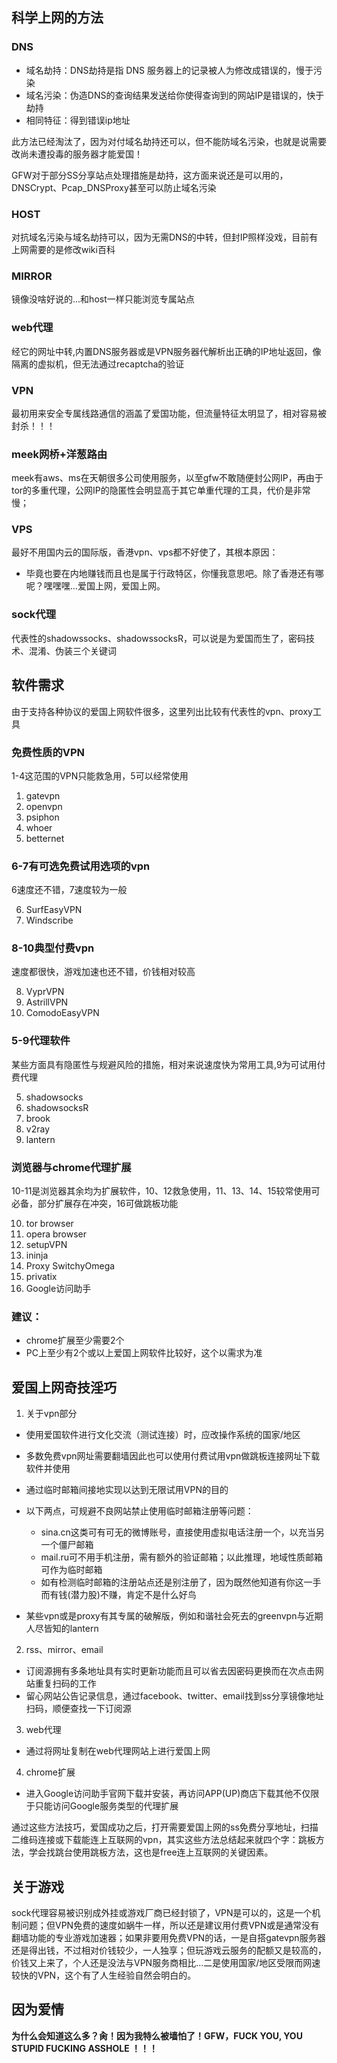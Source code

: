 ## 科学上网的方法

### DNS
* 域名劫持：DNS劫持是指 DNS 服务器上的记录被人为修改成错误的，慢于污染
* 域名污染：伪造DNS的查询结果发送给你使得查询到的网站IP是错误的，快于劫持
* 相同特征：得到错误ip地址

此方法已经淘汰了，因为对付域名劫持还可以，但不能防域名污染，也就是说需要改尚未遭投毒的服务器才能爱国！

GFW对于部分SS分享站点处理措施是劫持，这方面来说还是可以用的，DNSCrypt、Pcap_DNSProxy甚至可以防止域名污染

### HOST
对抗域名污染与域名劫持可以，因为无需DNS的中转，但封IP照样没戏，目前有上网需要的是修改wiki百科

### MIRROR
镜像没啥好说的...和host一样只能浏览专属站点

### web代理
经它的网址中转,内置DNS服务器或是VPN服务器代解析出正确的IP地址返回，像隔离的虚拟机，但无法通过recaptcha的验证

### VPN
最初用来安全专属线路通信的涵盖了爱国功能，但流量特征太明显了，相对容易被封杀！！！

### meek网桥+洋葱路由
meek有aws、ms在天朝很多公司使用服务，以至gfw不敢随便封公网IP，再由于tor的多重代理，公网IP的隐匿性会明显高于其它单重代理的工具，代价是非常慢；
### VPS
最好不用国内云的国际版，香港vpn、vps都不好使了，其根本原因：
* 毕竟也要在内地赚钱而且也是属于行政特区，你懂我意思吧。除了香港还有哪呢？嘿嘿嘿...爱国上网，爱国上网。

### sock代理

代表性的shadowssocks、shadowssocksR，可以说是为爱国而生了，密码技术、混淆、伪装三个关键词

## 软件需求

由于支持各种协议的爱国上网软件很多，这里列出比较有代表性的vpn、proxy工具

### 免费性质的VPN

1-4这范围的VPN只能救急用，5可以经常使用
1. gatevpn
2. openvpn
3. psiphon
4. whoer
5. betternet

### 6-7有可选免费试用选项的vpn

6速度还不错，7速度较为一般

6. SurfEasyVPN
7. Windscribe

### 8-10典型付费vpn

速度都很快，游戏加速也还不错，价钱相对较高

8. VyprVPN
9. AstrillVPN
10. ComodoEasyVPN	

### 5-9代理软件

某些方面具有隐匿性与规避风险的措施，相对来说速度快为常用工具,9为可试用付费代理

5. shadowsocks
6. shadowsocksR
7. brook
8. v2ray
9. lantern

### 浏览器与chrome代理扩展

10-11是浏览器其余均为扩展软件，10、12救急使用，11、13、14、15较常使用可必备，部分扩展存在冲突，16可做跳板功能

10. tor browser
11. opera browser
12. setupVPN
13. ininja
14. Proxy SwitchyOmega
15. privatix
16. Google访问助手

### 建议：

* chrome扩展至少需要2个
* PC上至少有2个或以上爱国上网软件比较好，这个以需求为准


## 爱国上网奇技淫巧

1. 关于vpn部分

* 使用爱国软件进行文化交流（测试连接）时，应改操作系统的国家/地区
* 多数免费vpn网址需要翻墙因此也可以使用付费试用vpn做跳板连接网址下载软件并使用
* 通过临时邮箱间接地实现以达到无限试用VPN的目的
* 以下两点，可规避不良网站禁止使用临时邮箱注册等问题：
   * sina.cn这类可有可无的微博账号，直接使用虚拟电话注册一个，以充当另一个僵尸邮箱
   
   * mail.ru可不用手机注册，需有额外的验证邮箱；以此推理，地域性质邮箱可作为临时邮箱
     
   * 如有检测临时邮箱的注册站点还是别注册了，因为既然他知道有你这一手而有钱(潜力股)不赚，肯定不是什么好鸟

* 某些vpn或是proxy有其专属的破解版，例如和谐社会死去的greenvpn与近期人尽皆知的lantern

2. rss、mirror、email

* 订阅源拥有多条地址具有实时更新功能而且可以省去因密码更换而在次点击网站重复扫码的工作
* 留心网站公告记录信息，通过facebook、twitter、email找到ss分享镜像地址扫码，顺便查找一下订阅源

3. web代理

* 通过将网址复制在web代理网站上进行爱国上网

4. chrome扩展

* 进入Google访问助手官网下载并安装，再访问APP(UP)商店下载其他不仅限于只能访问Google服务类型的代理扩展

通过这些方法技巧，爱国成功之后，打开需要爱国上网的ss免费分享地址，扫描二维码连接或下载能连上互联网的vpn，其实这些方法总结起来就四个字：跳板方法，学会找跳台使用跳板方法，这也是free连上互联网的关键因素。

## 关于游戏

sock代理容易被识别成外挂或游戏厂商已经封锁了，VPN是可以的，这是一个机制问题；但VPN免费的速度如蜗牛一样，所以还是建议用付费VPN或是通常没有翻墙功能的专业游戏加速器；如果非要用免费VPN的话，一是自搭gatevpn服务器还是得出钱，不过相对价钱较少，一人独享；但玩游戏云服务的配额又是较高的，价钱又上来了，个人还是没法与VPN服务商相比...二是使用国家/地区受限而网速较快的VPN，这个有了人生经验自然会明白的。


## 因为爱情
**为什么会知道这么多？肏！因为我特么被墙怕了！GFW，FUCK YOU, YOU STUPID FUCKING ASSHOLE ！！！**
